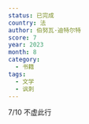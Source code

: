 ```yaml
---
status: 已完成
country: 法
author: 伯努瓦·迪特尔特
score: 7
year: 2023
month: 8
category:
  - 书籍
tags:
  - 文学
  - 讽刺
---
```

7/10 不虚此行


